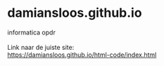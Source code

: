 # damiansloos.github.io
informatica opdr <br>
<br>
Link naar de juiste site: <br>
https://damiansloos.github.io/html-code/index.html
